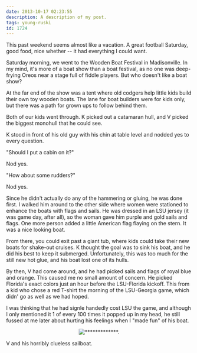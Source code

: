 ```yaml
---
date: 2013-10-17 02:23:55
description: A description of my post.
tags: young-ruski
id: 1724
---
```

This past weekend seems almost like a vacation.  A great football Saturday, good food, nice whether -- it had everything I could want.

Saturday morning, we went to the Wooden Boat Festival in Madisonville.  In my mind, it's more of a boat show than a boat festival, as no one was deep-frying Oreos near a stage full of fiddle players.  But who doesn't like a boat show?

At the far end of the show was a tent where old codgers help little kids build their own toy wooden boats.  The lane for boat builders were for kids only, but there was a path for grown ups to follow behind them.  
<!--more-->
Both of our kids went through.  K picked out a catamaran hull, and V picked the biggest monohull that he could see.

K stood in front of his old guy with his chin at table level and nodded yes to every question.

"Should I put a cabin on it?"

Nod yes.

"How about some rudders?"

Nod yes.

Since he didn't actually do any of the hammering or gluing, he was done first.  I walked him around to the other side where women were stationed to enhance the boats with flags and sails.  He was dressed in an LSU jersey (it was game day, after all), so the woman gave him purple and gold sails and flags.  One more person added a little American flag flaying on the stern.  It was a nice looking boat.

From there, you could exit past a giant tub, where kids could take their new boats for shake-out cruises.  K thought the goal was to sink his boat, and he did his best to keep it submerged.  Unfortunately, this was too much for the still new hot glue, and his boat lost one of its hulls.

By then, V had come around, and he had picked sails and flags of royal blue and orange.  This caused me no small amount of concern.  He picked Florida's exact colors just an hour before the LSU-Florida kickoff.  This from a kid who chose a red T-shirt the morning of the LSU-Georgia game, which didn' go as well as we had hoped.

I was thinking that he had signle handedly cost LSU the game, and although I only mentioned it 1 of every 100 times it popped up in my head, he still fussed at me later about hurting his feelings when I "made fun" of his boat.
<p style="margin-left: auto; margin-right: auto; text-align: center;"><img alt="*************." src="/img/VandBoat.jpg"/></p>
<p class="caption">V and his horribly clueless sailboat.</p>

